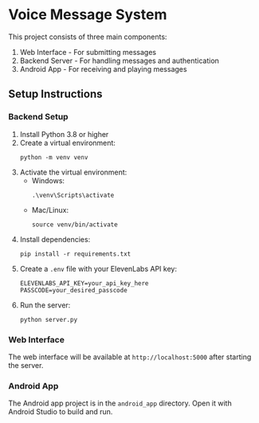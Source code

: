 # Voice Message System

This project consists of three main components:
1. Web Interface - For submitting messages
2. Backend Server - For handling messages and authentication
3. Android App - For receiving and playing messages

## Setup Instructions

### Backend Setup
1. Install Python 3.8 or higher
2. Create a virtual environment:
   ```
   python -m venv venv
   ```
3. Activate the virtual environment:
   - Windows:
     ```
     .\venv\Scripts\activate
     ```
   - Mac/Linux:
     ```
     source venv/bin/activate
     ```
4. Install dependencies:
   ```
   pip install -r requirements.txt
   ```
5. Create a `.env` file with your ElevenLabs API key:
   ```
   ELEVENLABS_API_KEY=your_api_key_here
   PASSCODE=your_desired_passcode
   ```
6. Run the server:
   ```
   python server.py
   ```

### Web Interface
The web interface will be available at `http://localhost:5000` after starting the server.

### Android App
The Android app project is in the `android_app` directory. Open it with Android Studio to build and run. 